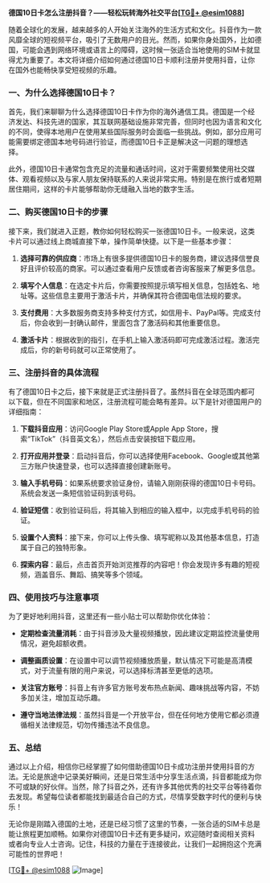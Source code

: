 **德国10日卡怎么注册抖音？——轻松玩转海外社交平台[[TG💪+ @esim1088](https://t.me/s/esim1088)]**

随着全球化的发展，越来越多的人开始关注海外的生活方式和文化。抖音作为一款风靡全球的短视频平台，吸引了无数用户的目光。然而，如果你身处国外，比如德国，可能会遇到网络环境或语言上的障碍，这时候一张适合当地使用的SIM卡就显得尤为重要了。本文将详细介绍如何通过德国10日卡顺利注册并使用抖音，让你在国外也能畅快享受短视频的乐趣。

### 一、为什么选择德国10日卡？

首先，我们来聊聊为什么选择德国10日卡作为你的海外通信工具。德国是一个经济发达、科技先进的国家，其互联网基础设施非常完善，但同时也因为语言和文化的不同，使得本地用户在使用某些国际服务时会面临一些挑战。例如，部分应用可能需要绑定德国本地号码进行验证，而德国10日卡正是解决这一问题的理想选择。

此外，德国10日卡通常包含充足的流量和通话时间，这对于需要频繁使用社交媒体、观看视频以及与家人朋友保持联系的人来说非常实用。特别是在旅行或者短期居住期间，这样的卡片能够帮助你无缝融入当地的数字生活。

### 二、购买德国10日卡的步骤

接下来，我们就进入正题，教你如何轻松购买一张德国10日卡。一般来说，这类卡片可以通过线上商城直接下单，操作简单快捷。以下是一些基本步骤：

1. **选择可靠的供应商**：市场上有很多提供德国10日卡的服务商，建议选择信誉良好且评价较高的商家。可以通过查看用户反馈或者咨询客服来了解更多信息。
   
2. **填写个人信息**：在选定卡片后，你需要按照提示填写相关信息，包括姓名、地址等。这些信息主要用于激活卡片，并确保其符合德国电信法规的要求。

3. **支付费用**：大多数服务商支持多种支付方式，如信用卡、PayPal等。完成支付后，你会收到一封确认邮件，里面包含了激活码和其他重要信息。

4. **激活卡片**：根据收到的指引，在手机上输入激活码即可完成激活过程。激活完成后，你的新号码就可以正常使用了。

### 三、注册抖音的具体流程

有了德国10日卡之后，接下来就是正式注册抖音了。虽然抖音在全球范围内都可以下载，但在不同国家和地区，注册流程可能会略有差异。以下是针对德国用户的详细指南：

1. **下载抖音应用**：访问Google Play Store或Apple App Store，搜索“TikTok”（抖音英文名），然后点击安装按钮下载应用。

2. **打开应用并登录**：启动抖音后，你可以选择使用Facebook、Google或其他第三方账户快速登录，也可以选择直接创建新账号。

3. **输入手机号码**：如果系统要求验证身份，请输入刚刚获得的德国10日卡号码。系统会发送一条短信验证码到该号码。

4. **验证短信**：收到验证码后，将其输入到相应的输入框中，以完成手机号码的验证。

5. **设置个人资料**：接下来，你可以上传头像、填写昵称以及其他基本信息，打造属于自己的独特形象。

6. **探索内容**：最后，点击首页开始浏览推荐的内容吧！你会发现许多有趣的短视频，涵盖音乐、舞蹈、搞笑等多个领域。

### 四、使用技巧与注意事项

为了更好地利用抖音，这里还有一些小贴士可以帮助你优化体验：

- **定期检查流量消耗**：由于抖音涉及大量视频播放，因此建议定期监控流量使用情况，避免超额收费。
  
- **调整画质设置**：在设置中可以调节视频播放质量，默认情况下可能是高清模式，对于流量有限的用户来说，可以选择标清甚至更低的选项。

- **关注官方账号**：抖音上有许多官方账号发布热点新闻、趣味挑战等内容，不妨多加关注，增加互动乐趣。

- **遵守当地法律法规**：虽然抖音是一个开放平台，但在任何地方使用它都必须遵循相关法律规范，切勿传播违法不良信息。

### 五、总结

通过以上介绍，相信你已经掌握了如何借助德国10日卡成功注册并使用抖音的方法。无论是旅途中记录美好瞬间，还是日常生活中分享生活点滴，抖音都能成为你不可或缺的好伙伴。当然，除了抖音之外，还有许多其他优秀的社交平台等待着你去发现。希望每位读者都能找到最适合自己的方式，尽情享受数字时代的便利与快乐！

无论你是刚踏入德国的土地，还是已经习惯了这里的节奏，一张合适的SIM卡总是能让旅程更加顺畅。如果你对德国10日卡还有更多疑问，欢迎随时查阅相关资料或者向专业人士咨询。记住，科技的力量在于连接彼此，让我们一起拥抱这个充满可能性的世界吧！

[[TG💪+ @esim1088](https://t.me/s/esim1088) ![Image](https://i.postimg.cc/4NQfJmqS/Snipaste-2025-05-13-00-14-12.png)]